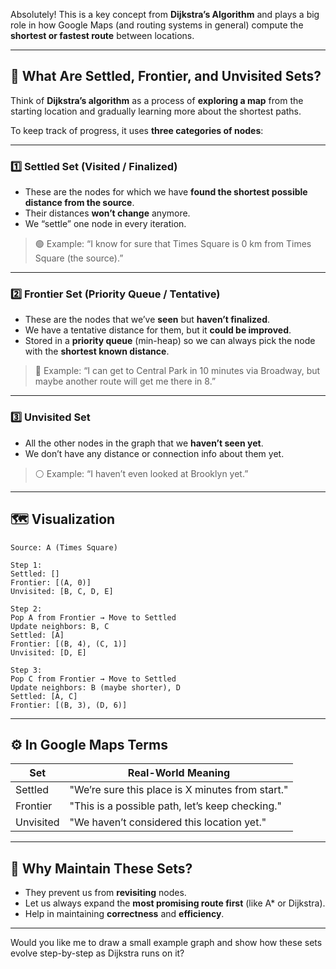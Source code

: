 Absolutely! This is a key concept from **Dijkstra’s Algorithm** and plays a big role in how Google Maps (and routing systems in general) compute the **shortest or fastest route** between locations.

---

## 🧠 What Are Settled, Frontier, and Unvisited Sets?

Think of **Dijkstra’s algorithm** as a process of **exploring a map** from the starting location and gradually learning more about the shortest paths.

To keep track of progress, it uses **three categories of nodes**:

---

### 1️⃣ **Settled Set (Visited / Finalized)**

- These are the nodes for which we have **found the shortest possible distance from the source**.
- Their distances **won’t change** anymore.
- We “settle” one node in every iteration.

> 🟢 Example: “I know for sure that Times Square is 0 km from Times Square (the source).”

---

### 2️⃣ **Frontier Set (Priority Queue / Tentative)**

- These are the nodes that we’ve **seen** but **haven’t finalized**.
- We have a tentative distance for them, but it **could be improved**.
- Stored in a **priority queue** (min-heap) so we can always pick the node with the **shortest known distance**.

> 🔵 Example: “I can get to Central Park in 10 minutes via Broadway, but maybe another route will get me there in 8.”

---

### 3️⃣ **Unvisited Set**

- All the other nodes in the graph that we **haven’t seen yet**.
- We don’t have any distance or connection info about them yet.

> ⚪ Example: “I haven’t even looked at Brooklyn yet.”

---

## 🗺️ Visualization

```text
Source: A (Times Square)

Step 1:
Settled: []
Frontier: [(A, 0)]
Unvisited: [B, C, D, E]

Step 2:
Pop A from Frontier → Move to Settled
Update neighbors: B, C
Settled: [A]
Frontier: [(B, 4), (C, 1)]
Unvisited: [D, E]

Step 3:
Pop C from Frontier → Move to Settled
Update neighbors: B (maybe shorter), D
Settled: [A, C]
Frontier: [(B, 3), (D, 6)]
```

---

## ⚙️ In Google Maps Terms

| Set       | Real-World Meaning                                       |
|-----------|----------------------------------------------------------|
| Settled   | "We’re sure this place is X minutes from start."         |
| Frontier  | "This is a possible path, let’s keep checking."          |
| Unvisited | "We haven’t considered this location yet."               |

---

## 🧠 Why Maintain These Sets?

- They prevent us from **revisiting** nodes.
- Let us always expand the **most promising route first** (like A* or Dijkstra).
- Help in maintaining **correctness** and **efficiency**.

---

Would you like me to draw a small example graph and show how these sets evolve step-by-step as Dijkstra runs on it?
